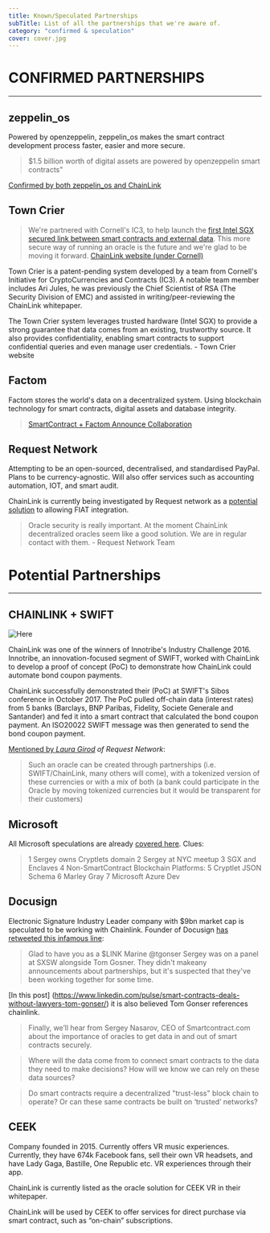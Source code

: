 ```yaml
---
title: Known/Speculated Partnerships
subTitle: List of all the partnerships that we're aware of.
category: "confirmed & speculation"
cover: cover.jpg
---
```


# CONFIRMED PARTNERSHIPS
--------------------
## zeppelin_os
Powered by openzeppelin, zeppelin_os makes the smart contract development process faster, easier and more secure.

> $1.5 billion worth of digital assets are powered by openzeppelin smart contracts"

[Confirmed by both zeppelin_os and ChainLink](https://blog.zeppelinos.org/chainlink-partnership/)


## Town Crier
> We're partnered with Cornell's IC3, to help launch the [first Intel SGX secured link between smart contracts and external data](https://create.smartcontract.com/#/contracts/cc3ea3c76b5a60f171e0eaf223146f34?tab=info). This more secure way of running an oracle is the future and we're glad to be moving it forward. [ChainLink website (under Cornell)](https://www.smartcontract.com/)

Town Crier is a patent-pending system developed by a team from Cornell's Initiative for CryptoCurrencies and Contracts (IC3). A notable team member includes Ari Jules, he was previously the Chief Scientist of RSA (The Security Division of EMC) and assisted in writing/peer-reviewing the ChainLink whitepaper.

The Town Crier system leverages trusted hardware (Intel SGX) to provide a strong guarantee that data comes from an existing, trustworthy source. It also provides confidentiality, enabling smart contracts to support confidential queries and even manage user credentials. - Town Crier website

## Factom
Factom stores the world's data on a decentralized system. Using blockchain technology for smart contracts, digital assets and database integrity.
> [SmartContract + Factom Announce Collaboration](https://www.factom.com/blog/smartcontract-factom-announce-collaboration)

## Request Network
Attempting to be an open-sourced, decentralised, and standardised PayPal. Plans to be currency-agnostic. Will also offer services such as accounting automation, IOT, and smart audit.

ChainLink is currently being investigated by Request network as a [potential solution](https://blog.request.network/request-network-project-update-december-22nd-2017-first-feedbacks-colossus-introducing-request-51fc3387a686) to allowing FIAT integration.

> Oracle security is really important. At the moment ChainLink decentralized oracles seem like a good solution. We are in regular contact with them. - Request Network Team
# Potential Partnerships
--------------------
## CHAINLINK + SWIFT
![Here](https://i.imgur.com/VTYgdzO.png)

ChainLink was one of the winners of Innotribe's Industry Challenge 2016. Innotribe, an innovation-focused segment of SWIFT, worked with ChainLink to develop a proof of concept (PoC) to demonstrate how ChainLink could automate bond coupon payments.

ChainLink successfully demonstrated their (PoC) at SWIFT's Sibos conference in October 2017. The PoC pulled off-chain data (interest rates) from 5 banks (Barclays, BNP Paribas, Fidelity, Societe Generale and Santander) and fed it into a smart contract that calculated the bond coupon payment. An ISO20022 SWIFT message was then generated to send the bond coupon payment.

[Mentioned by *Laura Girod*](https://blog.request.network/request-network-project-update-november-10th-2017-a57193780ddf) *of Request Network*:  

> Such an oracle can be created through partnerships (i.e. SWIFT/ChainLink, many others will come), with a tokenized version of these currencies or with a mix of both (a bank could participate in the Oracle by moving tokenized currencies but it would be transparent for their customers)

## Microsoft

All Microsoft speculations are already [covered here](https://chainlink.news/microsoft/). Clues:

> 1 Sergey owns Cryptlets domain
> 2 Sergey at NYC meetup
> 3 SGX and Enclaves
> 4 Non-SmartContract Blockchain Platforms:
> 5 Cryptlet JSON Schema
> 6 Marley Gray
> 7 Microsoft Azure Dev


## Docusign

Electronic Signature Industry Leader company with $9bn market cap is speculated to be working with Chainlink. Founder of Docusign [has retweeted this infamous line](https://twitter.com/nazarETHereum/status/990285707791949825):
> Glad to have you as a $LINK Marine @tgonser
Sergey was on a panel at SXSW alongside Tom Gosner. They didn't makeany announcements about partnerships, but it's suspected that they've been working together for some time.

[In this post] (https://www.linkedin.com/pulse/smart-contracts-deals-without-lawyers-tom-gonser/) it is also believed Tom Gonser references chainlink.

> Finally, we’ll hear from Sergey Nasarov, CEO of Smartcontract.com about the importance of oracles to get data in and out of smart contracts securely.

> Where will the data come from to connect smart contracts to the data they need to make decisions? How will we know we can rely on these data sources?

> Do smart contracts require a decentralized "trust-less" block chain to operate? Or can these same contracts be built on ‘trusted’ networks?

## CEEK

Company founded in 2015. Currently offers VR music experiences. Currently, they have 674k Facebook fans, sell their own VR headsets, and have Lady Gaga, Bastille, One Republic etc. VR experiences through their app.

ChainLink is currently listed as the oracle solution for CEEK VR in their whitepaper.

ChainLink will be used by CEEK to offer services for direct purchase via smart contract, such as “on-chain” subscriptions.


